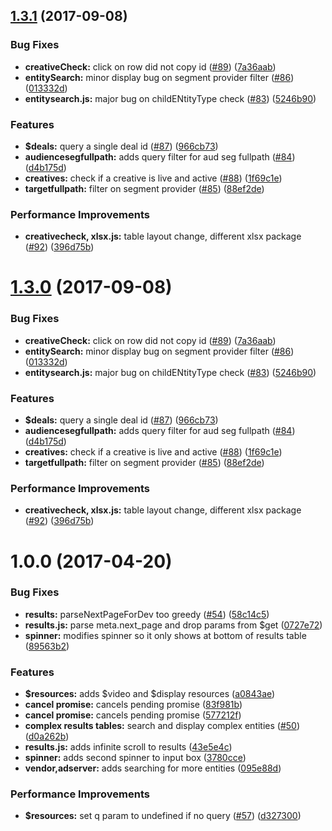 <a name="1.3.1"></a>
## [1.3.1](https://github.com/MediaMath/ts-id-lookup/compare/1.2.0...1.3.1) (2017-09-08)


### Bug Fixes

* **creativeCheck:** click on row did not copy id ([#89](https://github.com/MediaMath/ts-id-lookup/issues/89)) ([7a36aab](https://github.com/MediaMath/ts-id-lookup/commit/7a36aab))
* **entitySearch:** minor display bug on segment provider filter ([#86](https://github.com/MediaMath/ts-id-lookup/issues/86)) ([013332d](https://github.com/MediaMath/ts-id-lookup/commit/013332d))
* **entitysearch.js:** major bug on childENtityType check ([#83](https://github.com/MediaMath/ts-id-lookup/issues/83)) ([5246b90](https://github.com/MediaMath/ts-id-lookup/commit/5246b90))


### Features

* **$deals:** query a single deal id ([#87](https://github.com/MediaMath/ts-id-lookup/issues/87)) ([966cb73](https://github.com/MediaMath/ts-id-lookup/commit/966cb73))
* **audiencesegfullpath:** adds query filter for aud seg fullpath ([#84](https://github.com/MediaMath/ts-id-lookup/issues/84)) ([d4b175d](https://github.com/MediaMath/ts-id-lookup/commit/d4b175d))
* **creatives:** check if a creative is live and active ([#88](https://github.com/MediaMath/ts-id-lookup/issues/88)) ([1f69c1e](https://github.com/MediaMath/ts-id-lookup/commit/1f69c1e))
* **targetfullpath:** filter on segment provider ([#85](https://github.com/MediaMath/ts-id-lookup/issues/85)) ([88ef2de](https://github.com/MediaMath/ts-id-lookup/commit/88ef2de))


### Performance Improvements

* **creativecheck, xlsx.js:** table layout change, different xlsx package ([#92](https://github.com/MediaMath/ts-id-lookup/issues/92)) ([396d75b](https://github.com/MediaMath/ts-id-lookup/commit/396d75b))



<a name="1.3.0"></a>
# [1.3.0](https://github.com/MediaMath/ts-id-lookup/compare/1.2.0...1.3.0) (2017-09-08)


### Bug Fixes

* **creativeCheck:** click on row did not copy id ([#89](https://github.com/MediaMath/ts-id-lookup/issues/89)) ([7a36aab](https://github.com/MediaMath/ts-id-lookup/commit/7a36aab))
* **entitySearch:** minor display bug on segment provider filter ([#86](https://github.com/MediaMath/ts-id-lookup/issues/86)) ([013332d](https://github.com/MediaMath/ts-id-lookup/commit/013332d))
* **entitysearch.js:** major bug on childENtityType check ([#83](https://github.com/MediaMath/ts-id-lookup/issues/83)) ([5246b90](https://github.com/MediaMath/ts-id-lookup/commit/5246b90))


### Features

* **$deals:** query a single deal id ([#87](https://github.com/MediaMath/ts-id-lookup/issues/87)) ([966cb73](https://github.com/MediaMath/ts-id-lookup/commit/966cb73))
* **audiencesegfullpath:** adds query filter for aud seg fullpath ([#84](https://github.com/MediaMath/ts-id-lookup/issues/84)) ([d4b175d](https://github.com/MediaMath/ts-id-lookup/commit/d4b175d))
* **creatives:** check if a creative is live and active ([#88](https://github.com/MediaMath/ts-id-lookup/issues/88)) ([1f69c1e](https://github.com/MediaMath/ts-id-lookup/commit/1f69c1e))
* **targetfullpath:** filter on segment provider ([#85](https://github.com/MediaMath/ts-id-lookup/issues/85)) ([88ef2de](https://github.com/MediaMath/ts-id-lookup/commit/88ef2de))


### Performance Improvements

* **creativecheck, xlsx.js:** table layout change, different xlsx package ([#92](https://github.com/MediaMath/ts-id-lookup/issues/92)) ([396d75b](https://github.com/MediaMath/ts-id-lookup/commit/396d75b))



<a name="1.0.0"></a>
# 1.0.0 (2017-04-20)


### Bug Fixes

* **results:** parseNextPageForDev too greedy ([#54](https://github.com/MediaMath/ts-id-lookup/issues/54)) ([58c14c5](https://github.com/MediaMath/ts-id-lookup/commit/58c14c5))
* **results.js:** parse meta.next_page and drop params from $get ([0727e72](https://github.com/MediaMath/ts-id-lookup/commit/0727e72))
* **spinner:** modifies spinner so it only shows at bottom of results table ([89563b2](https://github.com/MediaMath/ts-id-lookup/commit/89563b2))


### Features

* **$resources:** adds $video and $display resources ([a0843ae](https://github.com/MediaMath/ts-id-lookup/commit/a0843ae))
* **cancel promise:** cancels pending promise ([83f981b](https://github.com/MediaMath/ts-id-lookup/commit/83f981b))
* **cancel promise:** cancels pending promise ([577212f](https://github.com/MediaMath/ts-id-lookup/commit/577212f))
* **complex results tables:** search and display complex entities ([#50](https://github.com/MediaMath/ts-id-lookup/issues/50)) ([d0a262b](https://github.com/MediaMath/ts-id-lookup/commit/d0a262b))
* **results.js:** adds infinite scroll to results ([43e5e4c](https://github.com/MediaMath/ts-id-lookup/commit/43e5e4c))
* **spinner:** adds second spinner to input box ([3780cce](https://github.com/MediaMath/ts-id-lookup/commit/3780cce))
* **vendor,adserver:** adds searching for more entities ([095e88d](https://github.com/MediaMath/ts-id-lookup/commit/095e88d))


### Performance Improvements

* **$resources:** set q param to undefined if no query ([#57](https://github.com/MediaMath/ts-id-lookup/issues/57)) ([d327300](https://github.com/MediaMath/ts-id-lookup/commit/d327300))